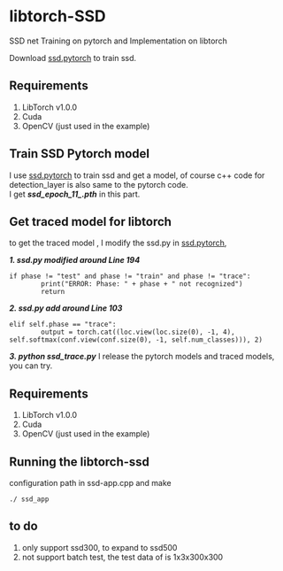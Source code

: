 # libtorch-SSD
SSD net Training on pytorch and  Implementation on libtorch

Download  [ssd.pytorch](https://github.com/amdegroot/ssd.pytorch) to train ssd.
## Requirements
1. LibTorch v1.0.0
2. Cuda
3. OpenCV (just used in the example)

## Train SSD  Pytorch model
I use [ssd.pytorch](https://github.com/amdegroot/ssd.pytorch) to train ssd and get a model, of course c++ code for detection_layer is also same to the pytorch code. <br/>
I get ***ssd_epoch_11_.pth*** in this part.

## Get  traced  model for libtorch
to get the traced model , I  modify the  ssd.py in [ssd.pytorch](https://github.com/amdegroot/ssd.pytorch), 

 ***1. ssd.py    modified   around  Line 194***
```
if phase != "test" and phase != "train" and phase != "trace":
        print("ERROR: Phase: " + phase + " not recognized")
        return
```
 ***2. ssd.py    add  around  Line 103***
```
elif self.phase == "trace":
        output = torch.cat((loc.view(loc.size(0), -1, 4), self.softmax(conf.view(conf.size(0), -1, self.num_classes))), 2)
```
 ***3. python  ssd_trace.py***
I release the pytorch models and traced models, you can try.

## Requirements
1. LibTorch v1.0.0
2. Cuda
3. OpenCV (just used in the example)


## Running the  libtorch-ssd
configuration path in ssd-app.cpp  and make

```
./ ssd_app
```
## to do

 1. only support ssd300, to expand to ssd500
 2. not support batch test, the test data of is 1x3x300x300


